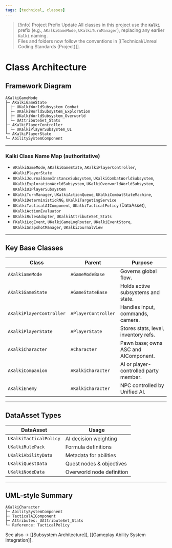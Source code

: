 ```yaml
---
tags: [technical, classes]
---
```


> [!info] Project Prefix Update
> All classes in this project use the **`Kalki`** prefix (e.g., `AKalkiGameMode`, `UKalkiTurnManager`), replacing any earlier `Kalki` naming.  
> Files and folders now follow the conventions in [[Technical/Unreal Coding Standards (Project)]].

# Class Architecture

## Framework Diagram

```
AKalkiGameMode
├─ AKalkiGameState
│ ├─ UKalkiWorldSubsystem_Combat
│ ├─ UKalkiWorldSubsystem_Exploration
│ ├─ UKalkiWorldSubsystem_Overworld
│ └─ UAttributeSet_Stats
├─ AKalkiPlayerController
│ └─ UKalkiPlayerSubsystem_UI
└─ AKalkiPlayerState
└─ AbilitySystemComponent
```

---
### Kalki Class Name Map (authoritative)
- `AKalkiGameMode`, `AKalkiGameState`, `AKalkiPlayerController`, `AKalkiPlayerState`
- `UKalkiJournalGameInstanceSubsystem`, `UKalkiCombatWorldSubsystem`, `UKalkiExplorationWorldSubsystem`, `UKalkiOverworldWorldSubsystem`, `UKalkiUIPlayerSubsystem`
- `UKalkiTurnManager`, `UKalkiActionQueue`, `UKalkiCombatStateMachine`, `UKalkiDeterministicRNG`, `UKalkiTargetingService`
- `UKalkiTacticalAIComponent`, `UKalkiTacticalPolicy` (DataAsset), `UKalkiActionEvaluator`
- `UKalkiRulesAdapter`, `UKalkiAttributeSet_Stats`
- `FKalkiLogEvent`, `UKalkiGameLogRouter`, `UKalkiEventStore`, `UKalkiSnapshotManager`, `UKalkiJournalView`
---

## Key Base Classes
| Class                    | Parent              | Purpose                               |
| ------------------------ | ------------------- | ------------------------------------- |
| `AKalkiameMode`          | `AGameModeBase`     | Governs global flow.                  |
| `AKalkiGameState`        | `AGameStateBase`    | Holds active subsystems and state.    |
| `AKalkiPlayerController` | `APlayerController` | Handles input, commands, camera.      |
| `AKalkiPlayerState`       | `APlayerState`      | Stores stats, level, inventory refs.  |
| `AKalkiCharacter`         | `ACharacter`        | Pawn base; owns ASC and AIComponent.  |
| `AKalkiCompanion`         | `AKalkiCharacter`    | AI or player-controlled party member. |
| `AKalkiEnemy`             | `AKalkiCharacter`    | NPC controlled by Unified AI.         |

---

## DataAsset Types
| DataAsset | Usage |
|------------|--------|
| `UKalkiTacticalPolicy` | AI decision weighting |
| `UKalkiRulePack` | Formula definitions |
| `UKalkiAbilityData` | Metadata for abilities |
| `UKalkiQuestData` | Quest nodes & objectives |
| `UKalkiNodeData` | Overworld node definition |

---

## UML-style Summary
```
AKalkiCharacter  
├─ AbilitySystemComponent  
├─ TacticalAIComponent  
├─ Attributes: UAttributeSet_Stats  
└─ Reference: TacticalPolicy
```


See also → [[Subsystem Architecture]], [[Gameplay Ability System Integration]].

